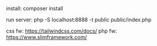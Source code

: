 install:
composer install

run server:
php -S localhost:8888 -t public public/index.php



css fw: https://tailwindcss.com/docs/
php fw: https://www.slimframework.com/
